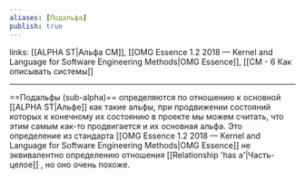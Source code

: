 ```yaml
---
aliases: [Подальфа] 
publish: true
---
```

links: [[ALPHA ST|Альфа СМ]], [[OMG Essence 1.2 2018 — Kernel and Language for Software Engineering Methods|OMG Essence]], [[СМ - 6 Как описывать системы]]

---

==Подальфы (sub-alpha)== определяются по отношению к основной [[ALPHA ST|Альфе]] как такие альфы, при продвижении состояний которых к конечному их состоянию в проекте мы можем считать, что этим самым как-то продвигается и их основная альфа. Это определение из стандарта  [[OMG Essence 1.2 2018 — Kernel and Language for Software Engineering Methods|OMG Essence]] не эквивалентно определению отношения [[Relationship 'has a'|Часть-целое]] , но оно очень похоже.